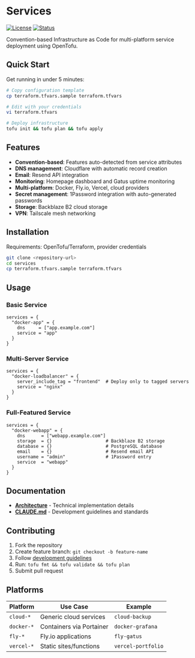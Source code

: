 # Services

[![License](https://img.shields.io/badge/license-AGPL--3.0-blue.svg)](LICENSE)
[![Status](https://img.shields.io/badge/status-active-success)](https://img.shields.io/badge/status-active-success)

Convention-based Infrastructure as Code for multi-platform service deployment using OpenTofu.

## Quick Start

Get running in under 5 minutes:

```bash
# Copy configuration template
cp terraform.tfvars.sample terraform.tfvars

# Edit with your credentials
vi terraform.tfvars

# Deploy infrastructure
tofu init && tofu plan && tofu apply
```

## Features

- **Convention-based**: Features auto-detected from service attributes
- **DNS management**: Cloudflare with automatic record creation
- **Email**: Resend API integration
- **Monitoring**: Homepage dashboard and Gatus uptime monitoring
- **Multi-platform**: Docker, Fly.io, Vercel, cloud providers
- **Secret management**: 1Password integration with auto-generated passwords
- **Storage**: Backblaze B2 cloud storage
- **VPN**: Tailscale mesh networking

## Installation

Requirements: OpenTofu/Terraform, provider credentials

```bash
git clone <repository-url>
cd services
cp terraform.tfvars.sample terraform.tfvars
```

## Usage

### Basic Service

```hcl
services = {
  "docker-app" = {
    dns     = ["app.example.com"]
    service = "app"
  }
}
```

### Multi-Server Service  

```hcl
services = {
  "docker-loadbalancer" = {
    server_include_tag = "frontend"  # Deploy only to tagged servers
    service = "nginx"
  }
}
```

### Full-Featured Service

```hcl
services = {
  "docker-webapp" = {
    dns      = ["webapp.example.com"]
    storage  = {}                    # Backblaze B2 storage
    database = {}                    # PostgreSQL database  
    email    = {}                    # Resend email API
    username = "admin"               # 1Password entry
    service  = "webapp"
  }
}
```

## Documentation

- **[Architecture](ARCHITECTURE.md)** - Technical implementation details
- **[CLAUDE.md](CLAUDE.md)** - Development guidelines and standards

## Contributing

1. Fork the repository
2. Create feature branch: `git checkout -b feature-name`  
3. Follow [development guidelines](CLAUDE.md)
4. Run: `tofu fmt && tofu validate && tofu plan`
5. Submit pull request

## Platforms

| Platform | Use Case | Example |
|----------|----------|---------|
| `cloud-*` | Generic cloud services | `cloud-backup` |
| `docker-*` | Containers via Portainer | `docker-grafana` |
| `fly-*` | Fly.io applications | `fly-gatus` |
| `vercel-*` | Static sites/functions | `vercel-portfolio` |